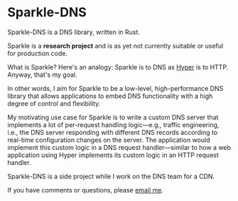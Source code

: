 # Sparkle-DNS

Sparkle-DNS is a DNS library, written in Rust.

Sparkle is a **research project** and is as yet not currently suitable
or useful for production code.

What is Sparkle? Here's an analogy: Sparkle is to DNS as
[Hyper][hyper_github] is to HTTP. Anyway, that's my goal.

In other words, I aim for Sparkle to be a low-level, high-performance
DNS library that allows applications to embed DNS functionality with a
high degree of control and flexibility.

My motivating use case for Sparkle is to write a custom DNS server that
implements a lot of per-request handling logic—e.g., traffic
engineering, i.e., the DNS server responding with different DNS records
according to real-time configuration changes on the server. The
application would implement this custom logic in a DNS request
handler—similar to how a web application using Hyper implements its
custom logic in an HTTP request handler.

Sparkle-DNS is a side project while I work on the DNS team for a CDN.

If you have comments or questions, please [email me][feedback_email].

[feedback_email]: mailto:c.m.brandenburg@gmail.com
[hyper_github]: https://github.com/hyperium/hyper
